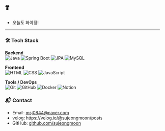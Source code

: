 ## ❣️ 
* 오늘도 화이팅!

---

### 🛠 Tech Stack

**Backend**  
![Java](https://img.shields.io/badge/Java-007396?style=flat&logo=java&logoColor=white)
![Spring Boot](https://img.shields.io/badge/Spring_Boot-6DB33F?style=flat&logo=spring-boot&logoColor=white)
![JPA](https://img.shields.io/badge/JPA-59666C?style=flat)
![MySQL](https://img.shields.io/badge/MySQL-4479A1?style=flat&logo=mysql&logoColor=white)

**Frontend**  
![HTML](https://img.shields.io/badge/HTML5-E34F26?style=flat&logo=html5&logoColor=white)
![CSS](https://img.shields.io/badge/CSS3-1572B6?style=flat&logo=css3&logoColor=white)
![JavaScript](https://img.shields.io/badge/JavaScript-F7DF1E?style=flat&logo=javascript&logoColor=black)

**Tools / DevOps**  
![Git](https://img.shields.io/badge/Git-F05032?style=flat&logo=git&logoColor=white)
![GitHub](https://img.shields.io/badge/GitHub-181717?style=flat&logo=github&logoColor=white)
![Docker](https://img.shields.io/badge/Docker-2496ED?style=flat&logo=docker&logoColor=white)
![Notion](https://img.shields.io/badge/Notion-000000?style=flat&logo=notion&logoColor=white)
### 📬 Contact

- Email: msj0844@naver.com
- velog: https://velog.io/@sujeongmoon/posts
- GitHub: [github.com/sujeongmoon](https://github.com/sujeongmoon)
